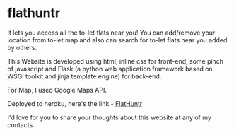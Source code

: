 # flathuntr
It lets you access all the to-let flats near you!
You can add/remove your location from to-let map and also can search for to-let flats near you added by others.


This Website is developed using html, inline css for front-end, some pinch of javascript and Flask (a python web application framework based on WSGI toolkit and jinja template engine) for back-end.


For Map, I used Google Maps API.


Deployed to heroku, here's the link - [FlatHuntr](https://flathuntr.herokuapp.com/)

I'd love for you to share your thoughts about this website at any of my contacts.
